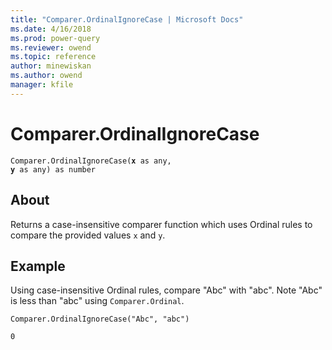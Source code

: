 ```yaml
---
title: "Comparer.OrdinalIgnoreCase | Microsoft Docs"
ms.date: 4/16/2018
ms.prod: power-query
ms.reviewer: owend
ms.topic: reference
author: minewiskan
ms.author: owend
manager: kfile
---
```

# Comparer.OrdinalIgnoreCase
<code>Comparer.OrdinalIgnoreCase(**x** as any, **y** as any) as number</code>

## About
Returns a case-insensitive comparer function which uses Ordinal rules to compare the provided values <code>x</code> and <code>y</code>.

## Example 
Using case-insensitive Ordinal rules, compare "Abc" with "abc". Note "Abc" is less than "abc" using <code>Comparer.Ordinal</code>. 

<code>Comparer.OrdinalIgnoreCase("Abc", "abc")</code>

<code>0</code>